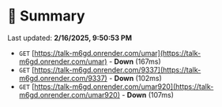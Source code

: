 # 📖 Summary
Last updated: **2/16/2025, 9:50:53 PM**

- `GET` [https://talk-m6gd.onrender.com/umar](https://talk-m6gd.onrender.com/umar) - **Down** (167ms)
- `GET` [https://talk-m6gd.onrender.com/9337](https://talk-m6gd.onrender.com/9337) - **Down** (102ms)
- `GET` [https://talk-m6gd.onrender.com/umar920](https://talk-m6gd.onrender.com/umar920) - **Down** (107ms)
